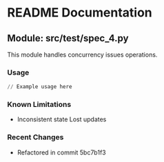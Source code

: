 # README Documentation

## Module: src/test/spec_4.py

This module handles concurrency issues operations.

### Usage

```python
// Example usage here
```

### Known Limitations

- Inconsistent state Lost updates

### Recent Changes

- Refactored in commit 5bc7b1f3
